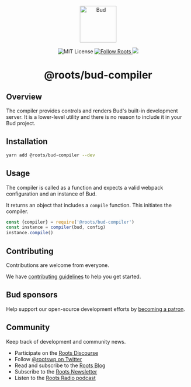 <p align="center">
  <img alt="Bud" src="https://cdn.roots.io/app/uploads/logo-bud.svg" height="100">
</p>

<p align="center">
  <img alt="MIT License" src="https://img.shields.io/github/license/roots/bud?color=%23525ddc&style=flat-square">
  <a href="https://twitter.com/rootswp">
    <img alt="Follow Roots" src="https://img.shields.io/twitter/follow/rootswp.svg?style=flat-square&color=1da1f2" />
  </a>
  <a href="https://www.npmjs.com/package/@roots/bud-compiler">
    <img src="https://img.shields.io/npm/v/@roots/bud-compiler.svg?color=%23525ddc&style=flat-square" />
  </a>
</p>

<h1 align="center">
  <strong>@roots/bud-compiler</strong>
</h1>

## Overview

The compiler provides controls and renders Bud's built-in development server. It is a lower-level utility and there is no reason to include it in your Bud project.

## Installation

```sh
yarn add @roots/bud-compiler --dev
```

## Usage

The compiler is called as a function and expects a valid webpack configuration and an instance of Bud.

It returns an object that includes a `compile` function. This initiates the compiler.

```js
const {compiler} = require('@roots/bud-compiler')
const instance = compiler(bud, config)
instance.compile()
```

## Contributing

Contributions are welcome from everyone.

We have [contributing guidelines](https://github.com/roots/guidelines/blob/master/CONTRIBUTING.md) to help you get started.

## Bud sponsors

Help support our open-source development efforts by [becoming a patron](https://www.patreon.com/rootsdev).

## Community

Keep track of development and community news.

- Participate on the [Roots Discourse](https://discourse.roots.io/)
- Follow [@rootswp on Twitter](https://twitter.com/rootswp)
- Read and subscribe to the [Roots Blog](https://roots.io/blog/)
- Subscribe to the [Roots Newsletter](https://roots.io/subscribe/)
- Listen to the [Roots Radio podcast](https://roots.io/podcast/)
